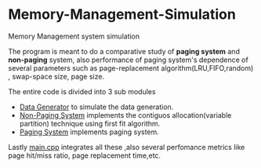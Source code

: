 # Memory-Management-Simulation
Memory Management system simulation

The program is meant to do a comparative study of **paging system** and **non-paging** system, also performance of paging system's dependence of several parameters such as page-replacement algorithm(LRU,FIFO,random) , swap-space size, page size.

The entire code is divided into 3 sub modules  
 - [Data Generator](Code-Memory-Management-Simulator/data_generator.h) to simulate the data generation.
 - [Non-Paging System](non_paging_system.h) implements the contiguos allocation(variable partition) technique using first fit algorithm.
 - [Paging System](paging_system.h) implements paging system.

Lastly [main.cpp](main.cpp) integrates all these ,also several perfomance metrics like page hit/miss ratio, page replacement time,etc.


